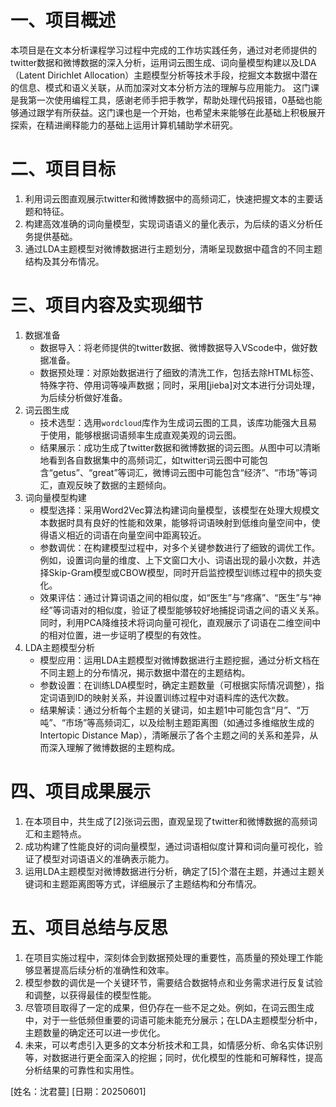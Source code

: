 # 一、项目概述
本项目是在文本分析课程学习过程中完成的工作坊实践任务，通过对老师提供的twitter数据和微博数据的深入分析，运用词云图生成、词向量模型构建以及LDA（Latent Dirichlet Allocation）主题模型分析等技术手段，挖掘文本数据中潜在的信息、模式和语义关联，从而加深对文本分析方法的理解与应用能力。
这门课是我第一次使用编程工具，感谢老师手把手教学，帮助处理代码报错，0基础也能够通过跟学有所获益。这门课也是一个开始，也希望未来能够在此基础上积极展开探索，在精进阐释能力的基础上运用计算机辅助学术研究。

# 二、项目目标
1. 利用词云图直观展示twitter和微博数据中的高频词汇，快速把握文本的主要话题和特征。
2. 构建高效准确的词向量模型，实现词语语义的量化表示，为后续的语义分析任务提供基础。
3. 通过LDA主题模型对微博数据进行主题划分，清晰呈现数据中蕴含的不同主题结构及其分布情况。
   
# 三、项目内容及实现细节
1. 数据准备
    - 数据导入：将老师提供的twitter数据、微博数据导入VScode中，做好数据准备。
    - 数据预处理：对原始数据进行了细致的清洗工作，包括去除HTML标签、特殊字符、停用词等噪声数据；同时，采用[jieba]对文本进行分词处理，为后续分析做好准备。
2. 词云图生成
    - 技术选型：选用`wordcloud`库作为生成词云图的工具，该库功能强大且易于使用，能够根据词语频率生成直观美观的词云图。
    - 结果展示：成功生成了twitter数据和微博数据的词云图。从图中可以清晰地看到各自数据集中的高频词汇，如twitter词云图中可能包含“getus”、“great”等词汇，微博词云图中可能包含“经济”、“市场”等词汇，直观反映了数据的主题倾向。
3. 词向量模型构建
    - 模型选择：采用Word2Vec算法构建词向量模型，该模型在处理大规模文本数据时具有良好的性能和效果，能够将词语映射到低维向量空间中，使得语义相近的词语在向量空间中距离较近。
    - 参数调优：在构建模型过程中，对多个关键参数进行了细致的调优工作。例如，设置词向量的维度、上下文窗口大小、词语出现的最小次数，并选择Skip-Gram模型或CBOW模型，同时开启监控模型训练过程中的损失变化。
    - 效果评估：通过计算词语之间的相似度，如“医生”与“疼痛”、“医生”与“神经”等词语对的相似度，验证了模型能够较好地捕捉词语之间的语义关系。同时，利用PCA降维技术将词向量可视化，直观展示了词语在二维空间中的相对位置，进一步证明了模型的有效性。
4. LDA主题模型分析
    - 模型应用：运用LDA主题模型对微博数据进行主题挖掘，通过分析文档在不同主题上的分布情况，揭示数据中潜在的主题结构。
    - 参数设置：在训练LDA模型时，确定主题数量（可根据实际情况调整），指定词语到ID的映射关系，并设置训练过程中对语料库的迭代次数。
    - 结果解读：通过分析每个主题的关键词，如主题1中可能包含“月”、“万吨”、“市场”等高频词汇，以及绘制主题距离图（如通过多维缩放生成的Intertopic Distance Map），清晰展示了各个主题之间的关系和差异，从而深入理解了微博数据的主题构成。

# 四、项目成果展示
1. 在本项目中，共生成了[2]张词云图，直观呈现了twitter和微博数据的高频词汇和主题特点。
2. 成功构建了性能良好的词向量模型，通过词语相似度计算和词向量可视化，验证了模型对词语语义的准确表示能力。
3. 运用LDA主题模型对微博数据进行分析，确定了[5]个潜在主题，并通过主题关键词和主题距离图等方式，详细展示了主题结构和分布情况。

# 五、项目总结与反思
1. 在项目实施过程中，深刻体会到数据预处理的重要性，高质量的预处理工作能够显著提高后续分析的准确性和效率。
2. 模型参数的调优是一个关键环节，需要结合数据特点和业务需求进行反复试验和调整，以获得最佳的模型性能。
3. 尽管项目取得了一定的成果，但仍存在一些不足之处。例如，在词云图生成中，对于一些低频但重要的词语可能未能充分展示；在LDA主题模型分析中，主题数量的确定还可以进一步优化。
4. 未来，可以考虑引入更多的文本分析技术和工具，如情感分析、命名实体识别等，对数据进行更全面深入的挖掘；同时，优化模型的性能和可解释性，提高分析结果的可靠性和实用性。


[姓名：沈君蔓]
[日期：20250601] 

